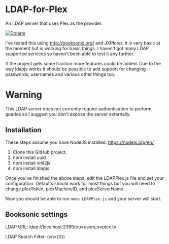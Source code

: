 # LDAP-for-Plex
An LDAP server that uses Plex as the provider.

[![Donate](https://img.shields.io/badge/Donate-PayPal-green.svg)](https://www.paypal.com/cgi-bin/webscr?cmd=_s-xclick&hosted_button_id=HPGZKEXQBULFY)

I've tested this using http://booksonic.org/ and JXPlorer. It is very basic at the moment but is working for basic things. I haven't got many LDAP supported services so haven't been able to test it any further.

If the project gets some traction more features could be added. Due to the way ldapjs works it should be possible to add support for changing passwords, usernames and various other things too.

# Warning
This LDAP server does not currently require authentication to preform queries so I suggest you don't expose the server externally.

## Installation
These steps assume you have NodeJS installed. https://nodejs.org/en/

1. Clone this GitHub project.
2. npm install uuid
3. npm install xml2js
4. npm install ldapjs

Once you've finished the above steps, edit the LDAPPlex.js file and set your configuration. Defaults should work for most things but you will need to change plexToken, plexMachineID, and plexServerName.

Now you should be able to run `node LDAPPlex.js` and your server will start.

## Booksonic settings
LDAP URL: ldap://localhost:2389/ou=users,o=plex.tv

LDAP Search Filter: (cn={0})
